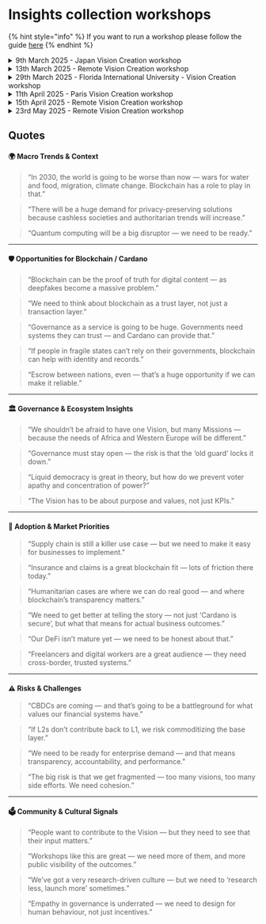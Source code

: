 # Insights collection workshops

{% hint style="info" %}
If you want to run a workshop please follow the guide [here](../../help-us-collect-insights/run-a-workshop/)
{% endhint %}

<details>

<summary>9th March 2025 - Japan Vision Creation workshop</summary>

* [Notes](https://product.cardano.intersectmbo.org/docs/workshops/japan-mar-2025)
* [Summarised Key Learnings](workshop-9th-march-2025-japan.md)

</details>

<details>

<summary>13th March 2025 - Remote Vision Creation workshop</summary>

* [Session recording](https://drive.google.com/file/d/1UvL5tqy7C8tZbROvBCFcRE2JF90OEU3V/view?usp=sharing)&#x20;
* [Miro board](https://miro.com/app/board/uXjVIRD9358=/)
* [Summarised Key Learnings](workshop-13th-march-2025-remote.md)

</details>

<details>

<summary>29th March 2025 - Florida International University -  Vision Creation workshop</summary>

* [Miro board](https://miro.com/app/board/uXjVIKkfemo=/)
* [Notes](https://product.cardano.intersectmbo.org/docs/workshops/fiu-mar-2025)
* [Summarised Key Learnings](workshop-29th-march-2025-remote.md)

</details>

<details>

<summary>11th April 2025 - Paris Vision Creation workshop</summary>

* Audio recordings and transcripts \[[first](https://drive.google.com/file/d/1CtjchywORdX2aQ5FQmRJHRC3BbrPLhud/view?usp=drive_link)] \[[second](https://drive.google.com/file/d/1FH4yIIaoiGW-qZQHgO5KnJu-WDzu4ctm/view?usp=drive_link)] \[[third](https://drive.google.com/file/d/10scr2D_Es5fKSHPHt9p_oxFABUiIaPhg/view?usp=drive_link)]
* [Notes](https://docs.google.com/document/d/1BGR2ITouj1LGQtshK5CD7zw553U17iMLQST8LzpfyVw/edit?usp=drive_link)
* [Article](https://product.cardano.intersectmbo.org/docs/workshops/paris-apr-2025)
* [Summarised Key Learnings](workshop-11th-april-2025-paris.md)

</details>

<details>

<summary>15th April 2025 - Remote Vision Creation workshop</summary>

* [Session recording](https://drive.google.com/file/d/1kzfn186KqPiXvRos1mDNhsETnI0fHFAy/view)
* [Miro board](https://miro.com/app/board/uXjVICT9GGY=/?share_link_id=163232192460)
* [Summarised Key Learnings](workshop-15th-april-2025-remote.md)

</details>

<details>

<summary>23rd May 2025 - Remote Vision Creation workshop</summary>

* [Session recording](https://drive.google.com/file/d/1ZtUGyHbDCFARA_G8iNIt9IgT3ph0LUYA/view?usp=sharing)
* [Miro board](https://miro.com/app/board/uXjVIz8eOgY=/?share_link_id=545136744907)
* [Summarised Key Learnings](workshop-23rd-may-2025-remote.md)

</details>



## Quotes

#### 🌍 Macro Trends & Context

> “In 2030, the world is going to be worse than now — wars for water and food, migration, climate change. Blockchain has a role to play in that.”

> “There will be a huge demand for privacy-preserving solutions because cashless societies and authoritarian trends will increase.”

> “Quantum computing will be a big disruptor — we need to be ready.”

***

#### 🛡 Opportunities for Blockchain / Cardano

> “Blockchain can be the proof of truth for digital content — as deepfakes become a massive problem.”

> “We need to think about blockchain as a trust layer, not just a transaction layer.”

> “Governance as a service is going to be huge. Governments need systems they can trust — and Cardano can provide that.”

> “If people in fragile states can’t rely on their governments, blockchain can help with identity and records.”

> “Escrow between nations, even — that’s a huge opportunity if we can make it reliable.”

***

#### 🏛 Governance & Ecosystem Insights

> “We shouldn’t be afraid to have one Vision, but many Missions — because the needs of Africa and Western Europe will be different.”

> “Governance must stay open — the risk is that the ‘old guard’ locks it down.”

> “Liquid democracy is great in theory, but how do we prevent voter apathy and concentration of power?”

> “The Vision has to be about purpose and values, not just KPIs.”

***

#### 🌱 Adoption & Market Priorities

> “Supply chain is still a killer use case — but we need to make it easy for businesses to implement.”

> “Insurance and claims is a great blockchain fit — lots of friction there today.”

> “Humanitarian cases are where we can do real good — and where blockchain’s transparency matters.”

> “We need to get better at telling the story — not just ‘Cardano is secure’, but what that means for actual business outcomes.”

> “Our DeFi isn’t mature yet — we need to be honest about that.”

> “Freelancers and digital workers are a great audience — they need cross-border, trusted systems.”

***

#### ⚠ Risks & Challenges

> “CBDCs are coming — and that’s going to be a battleground for what values our financial systems have.”

> “If L2s don’t contribute back to L1, we risk commoditizing the base layer.”

> “We need to be ready for enterprise demand — and that means transparency, accountability, and performance.”

> “The big risk is that we get fragmented — too many visions, too many side efforts. We need cohesion.”

***

#### 🗳 Community & Cultural Signals

> “People want to contribute to the Vision — but they need to see that their input matters.”

> “Workshops like this are great — we need more of them, and more public visibility of the outcomes.”

> “We’ve got a very research-driven culture — but we need to ‘research less, launch more’ sometimes.”

> “Empathy in governance is underrated — we need to design for human behaviour, not just incentives.”
